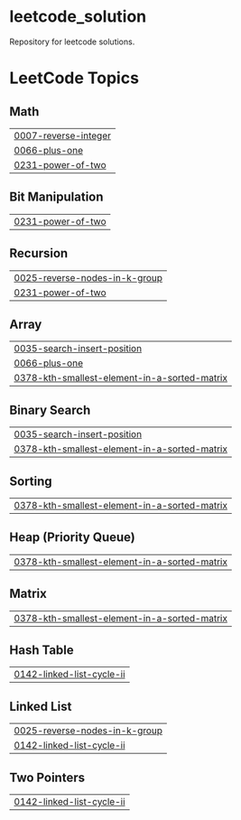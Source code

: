 # leetcode_solution
Repository for leetcode solutions.

<!---LeetCode Topics Start-->
# LeetCode Topics
## Math
|  |
| ------- |
| [0007-reverse-integer](https://github.com/dipumishra2003/leetcode_solution/tree/master/0007-reverse-integer) |
| [0066-plus-one](https://github.com/dipumishra2003/leetcode_solution/tree/master/0066-plus-one) |
| [0231-power-of-two](https://github.com/dipumishra2003/leetcode_solution/tree/master/0231-power-of-two) |
## Bit Manipulation
|  |
| ------- |
| [0231-power-of-two](https://github.com/dipumishra2003/leetcode_solution/tree/master/0231-power-of-two) |
## Recursion
|  |
| ------- |
| [0025-reverse-nodes-in-k-group](https://github.com/dipumishra2003/leetcode_solution/tree/master/0025-reverse-nodes-in-k-group) |
| [0231-power-of-two](https://github.com/dipumishra2003/leetcode_solution/tree/master/0231-power-of-two) |
## Array
|  |
| ------- |
| [0035-search-insert-position](https://github.com/dipumishra2003/leetcode_solution/tree/master/0035-search-insert-position) |
| [0066-plus-one](https://github.com/dipumishra2003/leetcode_solution/tree/master/0066-plus-one) |
| [0378-kth-smallest-element-in-a-sorted-matrix](https://github.com/dipumishra2003/leetcode_solution/tree/master/0378-kth-smallest-element-in-a-sorted-matrix) |
## Binary Search
|  |
| ------- |
| [0035-search-insert-position](https://github.com/dipumishra2003/leetcode_solution/tree/master/0035-search-insert-position) |
| [0378-kth-smallest-element-in-a-sorted-matrix](https://github.com/dipumishra2003/leetcode_solution/tree/master/0378-kth-smallest-element-in-a-sorted-matrix) |
## Sorting
|  |
| ------- |
| [0378-kth-smallest-element-in-a-sorted-matrix](https://github.com/dipumishra2003/leetcode_solution/tree/master/0378-kth-smallest-element-in-a-sorted-matrix) |
## Heap (Priority Queue)
|  |
| ------- |
| [0378-kth-smallest-element-in-a-sorted-matrix](https://github.com/dipumishra2003/leetcode_solution/tree/master/0378-kth-smallest-element-in-a-sorted-matrix) |
## Matrix
|  |
| ------- |
| [0378-kth-smallest-element-in-a-sorted-matrix](https://github.com/dipumishra2003/leetcode_solution/tree/master/0378-kth-smallest-element-in-a-sorted-matrix) |
## Hash Table
|  |
| ------- |
| [0142-linked-list-cycle-ii](https://github.com/dipumishra2003/leetcode_solution/tree/master/0142-linked-list-cycle-ii) |
## Linked List
|  |
| ------- |
| [0025-reverse-nodes-in-k-group](https://github.com/dipumishra2003/leetcode_solution/tree/master/0025-reverse-nodes-in-k-group) |
| [0142-linked-list-cycle-ii](https://github.com/dipumishra2003/leetcode_solution/tree/master/0142-linked-list-cycle-ii) |
## Two Pointers
|  |
| ------- |
| [0142-linked-list-cycle-ii](https://github.com/dipumishra2003/leetcode_solution/tree/master/0142-linked-list-cycle-ii) |
<!---LeetCode Topics End-->